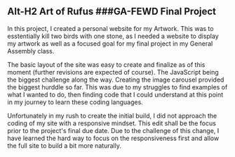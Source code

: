 Alt-H2 Art of Rufus
###GA-FEWD Final Project
---

In this project, I created a personal website for my Artwork. This was to esstentially kill two birds with one stone, as I needed a website to display my artwork as well as a focused goal for my final project in my General Assembly class.

The basic layout of the site was easy to create and finalize as of this moment (further revisions are expected of course). The JavaScript being the biggest challenge along the way. Creating the image carousel provided the biggest hurddle so far. This was due to my struggles to find examples of what I wanted to do, then finding code that I could understand at this point in my journey to learn these coding languages. 

Unfortunately in my rush to create the initial build, I did not approach the coding of my site with a responsive mindset. This edit shall be the focus prior to the project's final due date. Due to the challenge of this change, I have learned the hard way to focus on the responsiveness first and allow the full site to build a bit more naturally. 

